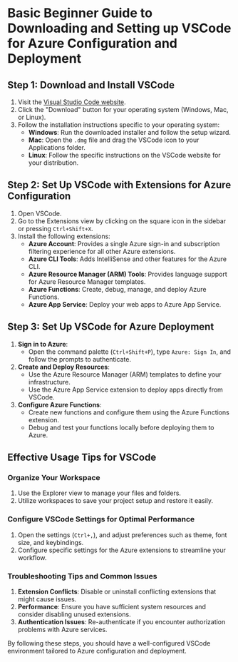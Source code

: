 # Basic Beginner Guide to Downloading and Setting up VSCode for Azure Configuration and Deployment

## Step 1: Download and Install VSCode
1. Visit the [Visual Studio Code website](https://code.visualstudio.com/).
2. Click the "Download" button for your operating system (Windows, Mac, or Linux).
3. Follow the installation instructions specific to your operating system:
    - **Windows**: Run the downloaded installer and follow the setup wizard.
    - **Mac**: Open the `.dmg` file and drag the VSCode icon to your Applications folder.
    - **Linux**: Follow the specific instructions on the VSCode website for your distribution.

## Step 2: Set Up VSCode with Extensions for Azure Configuration
1. Open VSCode.
2. Go to the Extensions view by clicking on the square icon in the sidebar or pressing `Ctrl+Shift+X`.
3. Install the following extensions:
    - **Azure Account**: Provides a single Azure sign-in and subscription filtering experience for all other Azure extensions.
    - **Azure CLI Tools**: Adds IntelliSense and other features for the Azure CLI.
    - **Azure Resource Manager (ARM) Tools**: Provides language support for Azure Resource Manager templates.
    - **Azure Functions**: Create, debug, manage, and deploy Azure Functions.
    - **Azure App Service**: Deploy your web apps to Azure App Service.

## Step 3: Set Up VSCode for Azure Deployment
1. **Sign in to Azure**:
    - Open the command palette (`Ctrl+Shift+P`), type `Azure: Sign In`, and follow the prompts to authenticate.
2. **Create and Deploy Resources**:
    - Use the Azure Resource Manager (ARM) templates to define your infrastructure.
    - Use the Azure App Service extension to deploy apps directly from VSCode.
3. **Configure Azure Functions**:
    - Create new functions and configure them using the Azure Functions extension.
    - Debug and test your functions locally before deploying them to Azure.

## Effective Usage Tips for VSCode

### Organize Your Workspace
1. Use the Explorer view to manage your files and folders.
2. Utilize workspaces to save your project setup and restore it easily.

### Configure VSCode Settings for Optimal Performance
1. Open the settings (`Ctrl+,`), and adjust preferences such as theme, font size, and keybindings.
2. Configure specific settings for the Azure extensions to streamline your workflow.

### Troubleshooting Tips and Common Issues
1. **Extension Conflicts**: Disable or uninstall conflicting extensions that might cause issues.
2. **Performance**: Ensure you have sufficient system resources and consider disabling unused extensions.
3. **Authentication Issues**: Re-authenticate if you encounter authorization problems with Azure services.

By following these steps, you should have a well-configured VSCode environment tailored to Azure configuration and deployment.
